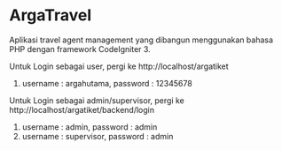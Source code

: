 # ArgaTravel
Aplikasi travel agent management yang dibangun menggunakan bahasa PHP dengan framework CodeIgniter 3.

Untuk Login sebagai user,
pergi ke http://localhost/argatiket
 1. username : argahutama, password : 12345678
  
Untuk Login sebagai admin/supervisor,
pergi ke http://localhost/argatiket/backend/login
 1. username : admin, password : admin
 2. username : supervisor, password : admin